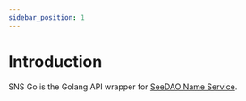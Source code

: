 ```yaml
---
sidebar_position: 1
---
```


# Introduction

SNS Go is the Golang API wrapper for [SeeDAO Name Service](https://github.com/Taoist-Labs/sns).
